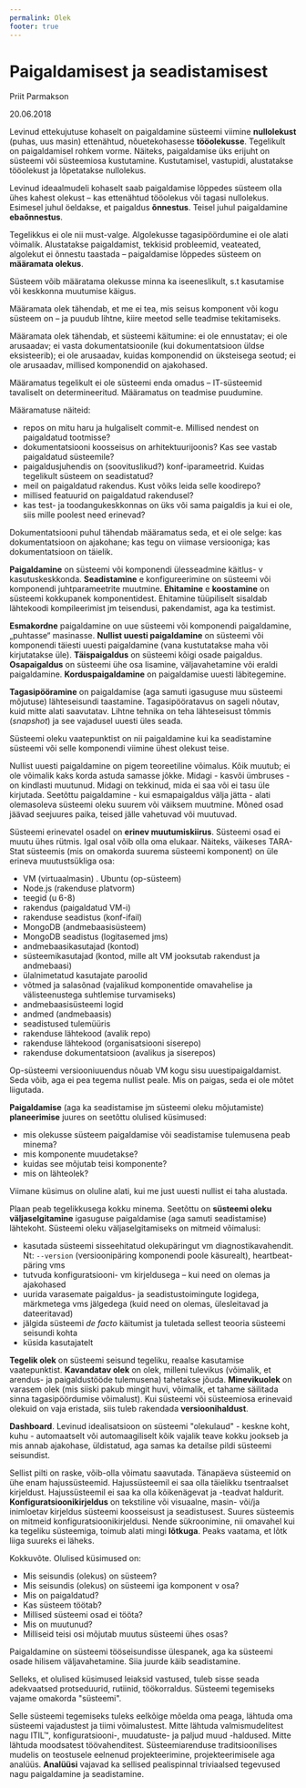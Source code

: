```yaml
---
permalink: Olek
footer: true
---
```


# Paigaldamisest ja seadistamisest

Priit Parmakson

20.06.2018

Levinud ettekujutuse kohaselt on paigaldamine süsteemi viimine **nullolekust** (puhas, uus masin) ettenähtud, nõuetekohasesse **tööolekusse**. Tegelikult on paigaldamisel rohkem vorme. Näiteks, paigaldamise üks erijuht on süsteemi või süsteemiosa kustutamine. Kustutamisel, vastupidi, alustatakse tööolekust ja lõpetatakse nullolekus.

Levinud ideaalmudeli kohaselt saab paigaldamise lõppedes süsteem olla ühes kahest olekust – kas ettenähtud tööolekus või tagasi nullolekus. Esimesel juhul öeldakse, et paigaldus **õnnestus**. Teisel juhul paigaldamine **ebaõnnestus**.

Tegelikkus ei ole nii must-valge. Algolekusse tagasipöördumine ei ole alati võimalik. Alustatakse paigaldamist, tekkisid probleemid, veateated, algolekut ei õnnestu taastada – paigaldamise lõppedes süsteem on **määramata olekus**.

Süsteem võib määratama olekusse minna ka iseeneslikult, s.t kasutamise või keskkonna muutumise käigus.

Määramata olek tähendab, et me ei tea, mis seisus komponent või kogu süsteem on – ja puudub lihtne, kiire meetod selle teadmise tekitamiseks.

Määramata olek tähendab, et süsteemi käitumine: ei ole ennustatav; ei ole arusaadav; ei vasta dokumentatsioonile (kui dokumentatsioon üldse eksisteerib); ei ole arusaadav, kuidas komponendid on üksteisega seotud; ei ole arusaadav, millised komponendid on ajakohased.

Määramatus tegelikult ei ole süsteemi enda omadus – IT-süsteemid tavaliselt on determineeritud. Määramatus on teadmise puudumine.

Määramatuse näiteid:
- repos on mitu haru ja hulgaliselt commit-e. Millised nendest on paigaldatud tootmisse?
- dokumentatsiooni koosseisus on arhitektuurijoonis? Kas see vastab paigaldatud süsteemile?
- paigaldusjuhendis on (soovituslikud?) konf-iparameetrid. Kuidas tegelikult süsteem on seadistatud?
- meil on paigaldatud rakendus. Kust võiks leida selle koodirepo?
- millised featuurid on paigaldatud rakendusel?
- kas test- ja toodangukeskkonnas on üks või sama paigaldis ja kui ei ole, siis mille poolest need erinevad?

Dokumentatsiooni puhul tähendab määramatus seda, et ei ole selge: kas dokumentatsioon on ajakohane; kas tegu on viimase versiooniga; kas dokumentatsioon on täielik.

**Paigaldamine** on süsteemi või komponendi ülesseadmine käitlus- v kasutuskeskkonda. **Seadistamine** e konfigureerimine on süsteemi või komponendi juhtparameetrite muutmine. **Ehitamine** e **koostamine** on süsteemi kokkupanek komponentidest. Ehitamine tüüpiliselt sisaldab lähtekoodi kompileerimist jm teisendusi, pakendamist, aga ka testimist.

**Esmakordne** paigaldamine on uue süsteemi või komponendi paigaldamine, „puhtasse“ masinasse. **Nullist uuesti paigaldamine** on süsteemi või komponendi täiesti uuesti paigaldamine (vana kustutatakse maha või kirjutatakse üle). **Täispaigaldus** on süsteemi kõigi osade paigaldus. **Osapaigaldus** on süsteemi ühe osa lisamine, väljavahetamine või eraldi paigaldamine. **Korduspaigaldamine** on paigaldamise uuesti läbitegemine.

**Tagasipööramine** on paigaldamise (aga samuti igasuguse muu süsteemi mõjutuse) lähteseisundi taastamine. Tagasipööratavus on sageli nõutav, kuid mitte alati saavutatav. Lihtne tehnika on teha lähteseisust tõmmis (_snapshot_) ja see vajadusel uuesti üles seada.

Süsteemi oleku vaatepunktist on nii paigaldamine kui ka seadistamine süsteemi või selle komponendi viimine ühest olekust teise.

Nullist uuesti paigaldamine on pigem teoreetiline võimalus. Kõik muutub; ei ole võimalik kaks korda astuda samasse jõkke. Midagi - kasvõi ümbruses - on kindlasti muutunud. Midagi on tekkinud, mida ei saa või ei tasu üle kirjutada. Seetõttu paigaldamine - kui esmapaigaldus välja jätta - alati olemasoleva süsteemi oleku suurem või väiksem muutmine. Mõned osad jäävad seejuures paika, teised jälle vahetuvad või muutuvad.

Süsteemi erinevatel osadel on **erinev muutumiskiirus**. Süsteemi osad ei muutu ühes rütmis. Igal osal võib olla oma elukaar. Näiteks, väikeses TARA-Stat süsteemis (mis on omakorda suurema süsteemi komponent) on üle erineva muutustsükliga osa:
- VM (virtuaalmasin)
. Ubuntu (op-süsteem)
- Node.js (rakenduse platvorm)
- teegid (u 6-8)
- rakendus (paigaldatud VM-i)
- rakenduse seadistus (konf-ifail)
- MongoDB (andmebaasisüsteem)
- MongoDB seadistus (logitasemed jms)
- andmebaasikasutajad (kontod)
- süsteemikasutajad (kontod, mille alt VM jooksutab rakendust ja andmebaasi)
- ülalnimetatud kasutajate paroolid
- võtmed ja salasõnad (vajalikud komponentide omavahelise ja välisteenustega suhtlemise turvamiseks)
- andmebaasisüsteemi logid
- andmed (andmebaasis)
- seadistused tulemüüris
- rakenduse lähtekood (avalik repo)
- rakenduse lähtekood (organisatsiooni siserepo)
- rakenduse dokumentatsioon (avalikus ja siserepos)

Op-süsteemi versiooniuuendus nõuab VM kogu sisu uuestipaigaldamist. Seda võib, aga ei pea tegema nullist peale. Mis on paigas, seda ei ole mõtet liigutada.

**Paigaldamise** (aga ka seadistamise jm süsteemi oleku mõjutamiste) **planeerimise** juures on seetõttu olulised küsimused:
- mis olekusse süsteem paigaldamise või seadistamise tulemusena peab minema?
- mis komponente muudetakse?
- kuidas see mõjutab teisi komponente?
- mis on lähteolek?

Viimane küsimus on oluline alati, kui me just uuesti nullist ei taha alustada.

Plaan peab tegelikkusega kokku minema. Seetõttu on **süsteemi oleku väljaselgitamine** igasuguse paigaldamise (aga samuti seadistamise) lähtekoht. Süsteemi oleku väljaselgitamiseks on mitmeid võimalusi:
- kasutada süsteemi sisseehitatud olekupäringut vm diagnostikavahendit. Nt: `--version` (versioonipäring komponendi poole käsurealt), heartbeat-päring vms
- tutvuda konfiguratsiooni- vm kirjeldusega – kui need on olemas ja ajakohased
- uurida varasemate paigaldus- ja seadistustoimingute logidega, märkmetega vms jälgedega (kuid need on olemas, ülesleitavad ja dateeritavad)
- jälgida süsteemi _de facto_ käitumist ja tuletada sellest teooria süsteemi seisundi kohta
- küsida kasutajatelt

**Tegelik olek** on süsteemi seisund tegeliku, reaalse kasutamise vaatepunktist. **Kavandatav olek** on olek, milleni tulevikus (võimalik, et arendus- ja paigaldustööde tulemusena) tahetakse jõuda. **Minevikuolek** on varasem olek (mis siiski pakub mingit huvi, võimalik, et tahame säilitada sinna tagasipöördumise võimalust). Kui süsteemi või süsteemiosa erinevaid olekuid on vaja eristada, siis tuleb rakendada **versioonihaldust**.

**Dashboard**. Levinud idealisatsioon on süsteemi "olekulaud" - keskne koht, kuhu - automaatselt või automaagiliselt kõik vajalik teave kokku jookseb ja mis annab ajakohase, üldistatud, aga samas ka detailse pildi süsteemi seisundist.

Sellist pilti on raske, võib-olla võimatu saavutada. Tänapäeva süsteemid on ühe enam hajussüsteemid. Hajussüsteemil ei saa olla täielikku tsentraalset kirjeldust. Hajussüsteemil ei saa ka olla kõikenägevat ja -teadvat haldurit. **Konfiguratsioonikirjeldus** on tekstiline või visuaalne, masin- või/ja inimloetav kirjeldus süsteemi koosseisust ja seadistusest. Suures süsteemis on mitmeid konfiguratsioonikirjeldusi. Nende sükroonimine, nii omavahel kui ka tegeliku süsteemiga, toimub alati mingi **lõtkuga**. Peaks vaatama, et lõtk liiga suureks ei läheks.

Kokkuvõte. Olulised küsimused on:
- Mis seisundis (olekus) on süsteem?
- Mis seisundis (olekus) on süsteemi iga komponent v osa?
- Mis on paigaldatud?
- Kas süsteem töötab?
- Millised süsteemi osad ei tööta?
- Mis on muutunud?
- Milliseid teisi osi mõjutab muutus süsteemi ühes osas?

Paigaldamine on süsteemi tööseisundisse ülespanek, aga ka süsteemi osade hilisem väljavahetamine. Siia juurde käib seadistamine.

Selleks, et olulised küsimused leiaksid vastused, tuleb sisse seada adekvaatsed protseduurid, rutiinid, töökorraldus. Süsteemi tegemiseks vajame omakorda "süsteemi".

Selle süsteemi tegemiseks tuleks eelkõige mõelda oma peaga, lähtuda oma süsteemi vajadustest ja tiimi võimalustest. Mitte lähtuda valmismudelitest nagu ITIL™, konfiguratsiooni-, muudatuste- ja paljud muud -haldused. Mitte lähtuda moodsatest töövahenditest. Süsteemiarenduse traditsioonilises mudelis on teostusele eelnenud projekteerimine, projekteerimisele aga analüüs. **Analüüsi** vajavad ka sellised pealispinnal triviaalsed tegevused nagu paigaldamine ja seadistamine.


